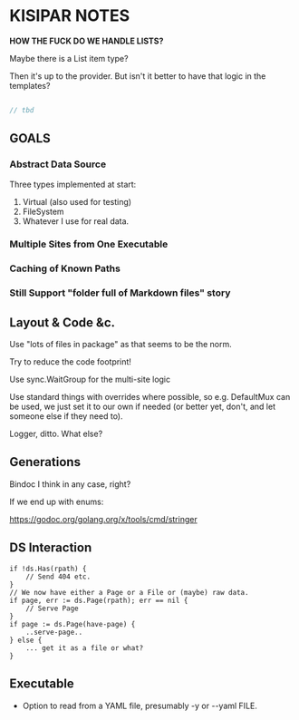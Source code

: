 # KISIPAR NOTES


**HOW THE FUCK DO WE HANDLE LISTS?**

Maybe there is a List item type?

Then it's up to the provider.  But isn't it better to have that logic
in the templates?


    
```go

// tbd

```

## GOALS

### Abstract Data Source

Three types implemented at start:

1. Virtual (also used for testing)
2. FileSystem
3. Whatever I use for real data.

### Multiple Sites from One Executable


### Caching of Known Paths

### Still Support "folder full of Markdown files" story

## Layout & Code &c.

Use "lots of files in package" as that seems to be the norm.

Try to reduce the code footprint!

Use sync.WaitGroup for the multi-site logic

Use standard things with overrides where possible, so e.g. DefaultMux can
be used, we just set it to our own if needed (or better yet, don't, and
let someone else if they need to).

Logger, ditto.  What else?

## Generations

Bindoc I think in any case, right?

If we end up with enums:

https://godoc.org/golang.org/x/tools/cmd/stringer

## DS Interaction


    if !ds.Has(rpath) {
        // Send 404 etc.
    }
    // We now have either a Page or a File or (maybe) raw data.
    if page, err := ds.Page(rpath); err == nil {
        // Serve Page
    }
    if page := ds.Page(have-page) {
        ..serve-page..
    } else {
        ... get it as a file or what?
    }

## Executable

* Option to read from a YAML file, presumably -y or --yaml FILE.
